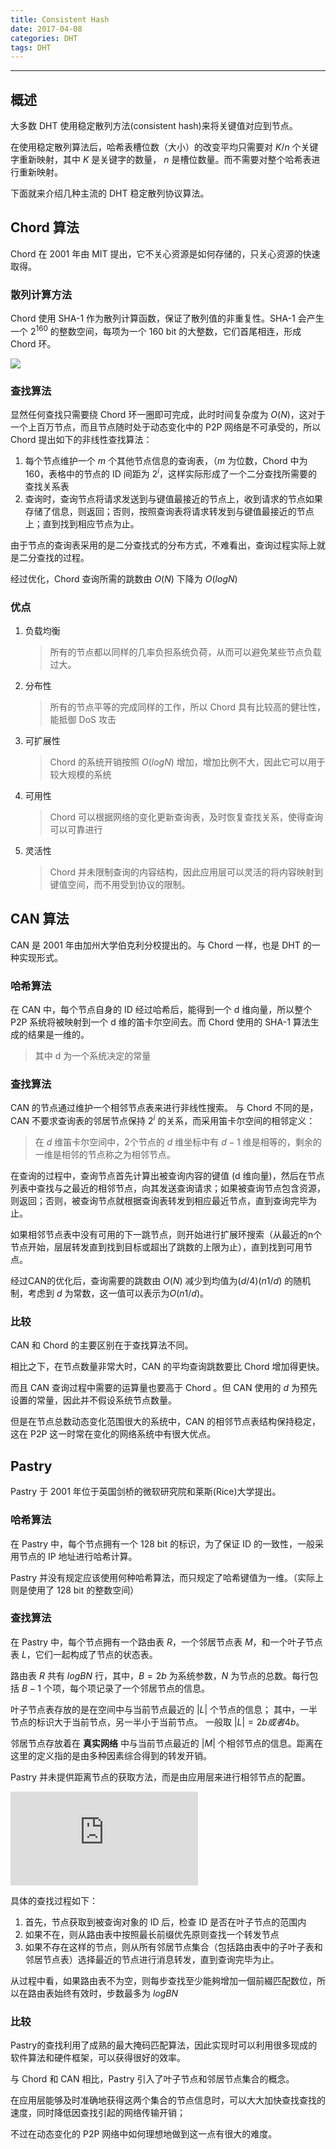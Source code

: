 ```yaml
---
title: Consistent Hash
date: 2017-04-08
categories: DHT
tags: DHT
---
```


---

## 概述

大多数 DHT 使用稳定散列方法(consistent hash)来将关键值对应到节点。

在使用稳定散列算法后，哈希表槽位数（大小）的改变平均只需要对 $K/n$ 个关键字重新映射，其中 $K$ 是关键字的数量， $n$ 是槽位数量。而不需要对整个哈希表进行重新映射。

下面就来介绍几种主流的 DHT 稳定散列协议算法。

## Chord 算法

Chord 在 2001 年由 MIT 提出，它不关心资源是如何存储的，只关心资源的快速取得。

### 散列计算方法

Chord 使用 SHA-1 作为散列计算函数，保证了散列值的非重复性。SHA-1 会产生一个 $2^{160}$ 的整数空间，每项为一个 160 bit 的大整数，它们首尾相连，形成 Chord 环。

![](http://hi.csdn.net/attachment/201012/7/411087_12917375694L1p.jpg)

### 查找算法

显然任何查找只需要绕 Chord 环一圈即可完成，此时时间复杂度为 $O(N)$，这对于一个上百万节点，而且节点随时处于动态变化中的 P2P 网络是不可承受的，所以 Chord 提出如下的非线性查找算法：

1. 每个节点维护一个 $m$ 个其他节点信息的查询表，（$m$ 为位数，Chord 中为 160，表格中的节点的 ID 间距为 $2^i$，这样实际形成了一个二分查找所需要的查找关系表
2. 查询时，查询节点将请求发送到与键值最接近的节点上，收到请求的节点如果存储了信息，则返回；否则，按照查询表将请求转发到与键值最接近的节点上；直到找到相应节点为止。

由于节点的查询表采用的是二分查找式的分布方式，不难看出，查询过程实际上就是二分查找的过程。

经过优化，Chord 查询所需的跳数由 $O(N)$ 下降为 $O(logN)$

### 优点

1. 负载均衡
    > 所有的节点都以同样的几率负担系统负荷，从而可以避免某些节点负载过大。
    
2. 分布性
    > 所有的节点平等的完成同样的工作，所以 Chord 具有比较高的健壮性，能抵御 DoS 攻击
    
3. 可扩展性
    > Chord 的系统开销按照 $O(logN)$ 增加，增加比例不大，因此它可以用于较大规模的系统
    
4. 可用性
    > Chord 可以根据网络的变化更新查询表，及时恢复查找关系，使得查询可以可靠进行
    
5. 灵活性
    > Chord 并未限制查询的内容结构，因此应用层可以灵活的将内容映射到键值空间，而不用受到协议的限制。

## CAN 算法

CAN 是 2001 年由加州大学伯克利分校提出的。与 Chord 一样，也是 DHT 的一种实现形式。

### 哈希算法

在 CAN 中，每个节点自身的 ID 经过哈希后，能得到一个 d 维向量，所以整个 P2P 系统将被映射到一个 d 维的笛卡尔空间去。而 Chord 使用的 SHA-1 算法生成的结果是一维的。

> 其中 d 为一个系统决定的常量

### 查找算法

CAN 的节点通过维护一个相邻节点表来进行非线性搜索。
与 Chord 不同的是，CAN 不要求查询表的邻居节点保持 $2^i$ 的关系，而采用笛卡尔空间的相邻定义：

> 在 $d$ 维笛卡尔空间中，2个节点的 $d$ 维坐标中有 $d-1$ 维是相等的，剩余的一维是相邻的节点称之为相邻节点。

在查询的过程中，查询节点首先计算出被查询内容的键值 (d 维向量)，然后在节点列表中查找与之最近的相邻节点，向其发送查询请求；如果被查询节点包含资源，则返回；否则，被查询节点就根据查询表转发到相应最近节点，直到查询完毕为止。

如果相邻节点表中没有可用的下一跳节点，则开始进行扩展环搜索（从最近的n个节点开始，层层转发直到找到目标或超出了跳数的上限为止），直到找到可用节点。

经过CAN的优化后，查询需要的跳数由 $O (N)$ 减少到均值为$(d/4)(n1/d)$ 的随机制，考虑到 $d$ 为常数，这一值可以表示为$O(n1/ d)$。

### 比较

CAN 和 Chord 的主要区别在于查找算法不同。

相比之下，在节点数量非常大时，CAN 的平均查询跳数要比 Chord 增加得更快。

而且 CAN 查询过程中需要的运算量也要高于 Chord 。但 CAN 使用的 $d$ 为预先设置的常量，因此并不假设系统节点数量。

但是在节点总数动态变化范围很大的系统中，CAN 的相邻节点表结构保持稳定，这在 P2P 这一时常在变化的网络系统中有很大优点。

## Pastry

Pastry 于 2001 年位于英国剑桥的微软研究院和莱斯(Rice)大学提出。

### 哈希算法

在 Pastry 中，每个节点拥有一个 128 bit 的标识，为了保证 ID 的一致性，一般采用节点的 IP 地址进行哈希计算。

Pastry 并没有规定应该使用何种哈希算法，而只规定了哈希键值为一维。（实际上则是使用了 128 bit 的整数空间）

### 查找算法

在 Pastry 中，每个节点拥有一个路由表 $R$，一个邻居节点表 $M$，和一个叶子节点表 $L$，它们一起构成了节点的状态表。

路由表 $R$ 共有 $logBN$ 行，其中，$B = 2b$ 为系统参数，$N$ 为节点的总数。每行包括 $B - 1$ 个项，每个项记录了一个邻居节点的信息。

叶子节点表存放的是在空间中与当前节点最近的 $|L|$ 个节点的信息；
其中，一半节点的标识大于当前节点，另一半小于当前节点。
一般取 $|L| = 2b 或者 4b$。

邻居节点存放着在 **真实网络** 中与当前节点最近的 $|M|$ 个相邻节点的信息。距离在这里的定义指的是由多种因素综合得到的转发开销。

Pastry 并未提供距离节点的获取方法，而是由应用层来进行相邻节点的配置。

![enter image description here](https://i2.read01.com/image.php?url=0DtV0ja4Qk)

具体的查找过程如下：

1. 首先，节点获取到被查询对象的 ID 后，检查 ID 是否在叶子节点的范围内
2. 如果不在，则从路由表中按照最长前缀优先原则查找一个转发节点
3. 如果不存在这样的节点，则从所有邻居节点集合（包括路由表中的子叶子表和邻居节点表）选择最近的节点进行消息转发，直到查询完毕为止。

从过程中看，如果路由表不为空，则每步查找至少能夠增加一個前綴匹配数位，所以在路由表始终有效时，步数最多为 $logBN$

### 比较

Pastry的查找利用了成熟的最大掩码匹配算法，因此实现时可以利用很多现成的软件算法和硬件框架，可以获得很好的效率。

与 Chord 和 CAN 相比，Pastry 引入了叶子节点和邻居节点集合的概念。

在应用层能够及时准确地获得这两个集合的节点信息时，可以大大加快查找查找的速度，同时降低因查找引起的网络传输开销；

不过在动态变化的 P2P 网络中如何理想地做到这一点有很大的难度。
